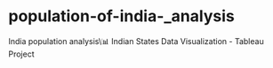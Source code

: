# population-of-india-_analysis
India population analysis\📊 Indian States Data Visualization - Tableau Project
